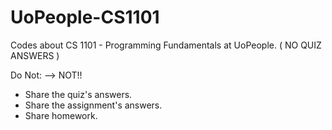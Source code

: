 # UoPeople-CS1101
Codes about CS 1101 - Programming Fundamentals at UoPeople. ( NO QUIZ ANSWERS )

Do Not: --> NOT!!
- Share the quiz's answers.
- Share the assignment's answers.
- Share homework.
